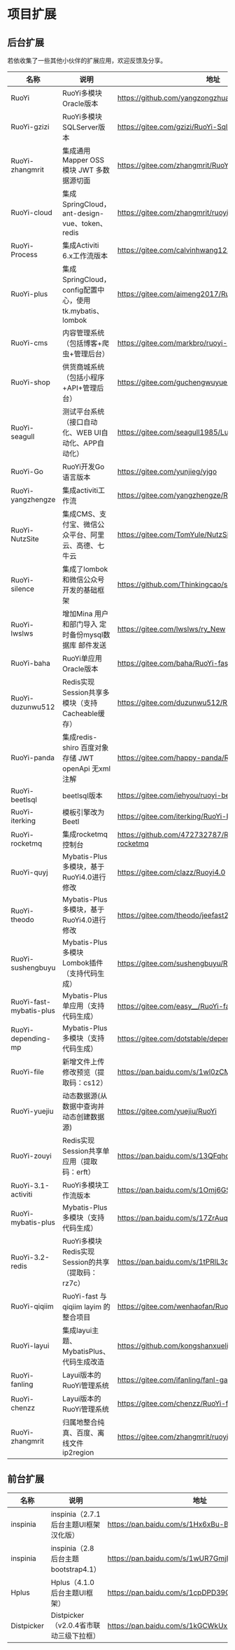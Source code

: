 # **项目扩展**

## **后台扩展**

若依收集了一些其他小伙伴的扩展应用，欢迎反馈及分享。

| 名称                     | 说明                                                    | 地址                                                    | 
| ------------------------ |-------------------------------------------------------- | ------------------------------------------------------- |
| RuoYi                    | RuoYi多模块Oracle版本                                   | https://github.com/yangzongzhuan/RuoYi-Oracle           |
| RuoYi-gzizi              | RuoYi多模块SQLServer版本                                | https://gitee.com/gzizi/RuoYi-Sqlserver                 |
| RuoYi-zhangmrit          | 集成通用Mapper OSS模块 JWT 多数据源切面                 | https://gitee.com/zhangmrit/RuoYi                       |
| RuoYi-cloud              | 集成SpringCloud，ant-design-vue、token、redis           | https://gitee.com/zhangmrit/ruoyi-cloud                 |
| RuoYi-Process            | 集成Activiti 6.x工作流版本                              | https://gitee.com/calvinhwang123/RuoYi-Process          |
| RuoYi-plus               | 集成SpringCloud，config配置中心，使用tk.mybatis、lombok | https://gitee.com/aimeng2017/RuoYi-plus/tree/master     |
| RuoYi-cms                | 内容管理系统（包括博客+爬虫+管理后台）                  | https://gitee.com/markbro/ruoyi-plus                    |
| RuoYi-shop               | 供货商城系统（包括小程序+API+管理后台）                 | https://gitee.com/guchengwuyue/supplierShop             |
| RuoYi-seagull            | 测试平台系统（接口自动化、WEB UI自动化、APP自动化）     | https://gitee.com/seagull1985/LuckyFrameWeb             |
| RuoYi-Go                 | RuoYi开发Go语言版本                                     | https://gitee.com/yunjieg/yjgo                          |
| RuoYi-yangzhengze        | 集成activiti工作流                                      | https://gitee.com/yangzhengze/RuoYi/tree/dev2           |
| RuoYi-NutzSite           | 集成CMS、支付宝、微信公众平台、阿里云、高德、七牛云     | https://gitee.com/TomYule/NutzSite.git                  |
| RuoYi-silence            | 集成了lombok和微信公众号开发的基础框架                  | https://github.com/Thinkingcao/silence-boot             |
| RuoYi-lwslws             | 增加Mina 用户和部门导入 定时备份mysql数据库 邮件发送    | https://gitee.com/lwslws/ry_New                         |
| RuoYi-baha               | RuoYi单应用Oracle版本                                   | https://gitee.com/baha/RuoYi-fast-Oracle                |
| RuoYi-duzunwu512         | Redis实现Session共享多模块（支持Cacheable缓存）         | https://gitee.com/duzunwu512/RuoYi                      |
| RuoYi-panda              | 集成redis-shiro 百度对象存储 JWT openApi 无xml注解      | https://gitee.com/happy-panda/RuoYi                     |
| RuoYi-beetlsql           | beetlsql版本                                            | https://gitee.com/iehyou/ruoyi-beetlsql                 |
| RuoYi-iterking           | 模板引擎改为Beetl                                       | https://gitee.com/iterking/RuoYi-Beetl                  |
| RuoYi-rocketmq           | 集成rocketmq控制台                                      | https://github.com/472732787/RuoYi/tree/ruoyi-rocketmq  |
| RuoYi-quyj               | Mybatis-Plus多模块，基于RuoYi4.0进行修改                | https://gitee.com/clazz/Ruoyi4.0                        |
| RuoYi-theodo             | Mybatis-Plus多模块，基于RuoYi4.0进行修改                | https://gitee.com/theodo/jeefast2.0                     |
| RuoYi-sushengbuyu        | Mybatis-Plus多模块 Lombok插件（支持代码生成）           | https://gitee.com/sushengbuyu/RuoYi                     |
| RuoYi-fast-mybatis-plus  | Mybatis-Plus单应用（支持代码生成）                      | https://gitee.com/easy__/RuoYi-fast.git                 |
| RuoYi-depending-mp       | Mybatis-Plus多模块（支持代码生成）                      | https://gitee.com/dotstable/depending_on_the_framework  |
| RuoYi-file               | 新增文件上传修改预览（提取码：cs12）                    | https://pan.baidu.com/s/1wl0zCMvY6C4R3vRnYAJqgQ         |
| RuoYi-yuejiu             | 动态数据源(从数据中查询并动态创建数据源)                | https://gitee.com/yuejiu/RuoYi                          |
| RuoYi-zouyi              | Redis实现Session共享单应用（提取码：erft）              | https://pan.baidu.com/s/13QFqhcLRIpQhnhRivAgomg         |
| RuoYi-3.1-activiti       | RuoYi多模块工作流版本                                   | https://pan.baidu.com/s/1Omj6GSB7j4xY6H_nfiNHPA         |
| RuoYi-mybatis-plus       | Mybatis-Plus多模块（支持代码生成）                      | https://pan.baidu.com/s/17ZrAuqJMuGkkSwjkNvVHsA         |
| RuoYi-3.2-redis          | RuoYi多模块Redis实现Session的共享（提取码：rz7c）       | https://pan.baidu.com/s/1tPRlL3dLy82qWDYFps4cwg         |
| RuoYi-qiqiim             | RuoYi-fast 与qiqiim layim 的整合项目                    | https://gitee.com/wenhaofan/RuoYi-qiqiim                |
| RuoYi-layui              | 集成layui主题、MybatisPlus、代码生成改造                | https://github.com/kongshanxuelin/ruoyiplus             |
| RuoYi-fanling            | Layui版本的RuoYi管理系统                                | https://gitee.com/ifanling/fanl-galaxy-venus            |
| RuoYi-chenzz             | Layui版本的RuoYi管理系统                                | https://gitee.com/chenzz/RuoYi-fast/tree/ver-layui/     |
| RuoYi-zhangmrit          | 归属地整合纯真、百度、离线文件ip2region                 | https://gitee.com/zhangmrit/ruoyi-ip2region             |

## **前台扩展**

| 名称                     | 说明                                   | 地址                                               |
| ------------------------ |--------------------------------------- | -------------------------------------------------- |
| inspinia                 | inspinia（2.7.1后台主题UI框架汉化版）  | https://pan.baidu.com/s/1Hx6xBu-B8TP78V_YoG3avw    |
| inspinia                 | inspinia（2.8后台主题bootstrap4.1）    | https://pan.baidu.com/s/1wUR7GmjEfe8NsQJ5geaQbw    |
| Hplus                    | Hplus（4.1.0后台主题UI框架）           | https://pan.baidu.com/s/1cpDPD39OjF7IVSmPrmE_oA    |
| Distpicker               | Distpicker（v2.0.4省市联动三级下拉框） | https://pan.baidu.com/s/1kGCWkUx7nsikcKt8oXj4gQ    |

 
[//]: # (| RuoYi-iki                | 集成activiti工作流                                      | https://gitee.com/matosiki/RuoYi/tree/activiti          |)
[//]: # (| RuoYi-fast-redis         | Redis实现Session共享单应用（支持开关切换）              | https://pan.baidu.com/s/1wsiOGfPkVYKzeYDvzkZ5wg         |)
[//]: # (| RuoYi-3.3-oracle         | RuoYi多模块Oracle版本（提取码：fwuu）                   | https://pan.baidu.com/s/1S8HZ-GEMmxK3ldOrWKNpug         |)
[//]: # (| RuoYi-wangchl            | 修改从数据源从数据库中直接读取                          | https://gitee.com/qq1319426493/RuoYi                    |)
[//]: # (| RuoYi-3.4-oracle         | RuoYi多模块Oracle版本（提取码：yrv3）                   | https://pan.baidu.com/s/1YS4G5YlnjbP0HcY6OF-WSw         |)
[//]: # (| RuoYi-racsu              | RuoYi多模块Oracle版本                                   | https://gitee.com/racsu/RuoYi-Oracle                    |)
[//]: # (| RuoYi-stone              | SaaS版，支持租户管理，动态数据源管理                    | https://gitee.com/justime/stone.git                     |)